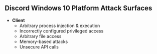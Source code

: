 ## Discord Windows 10 Platform Attack Surfaces

- **Client** <br>
  - Arbitrary process injection & execution
  - Incorrectly configured privileged access
  - Arbitrary file access
  - Memory-based attacks
  - Unsecure API calls
